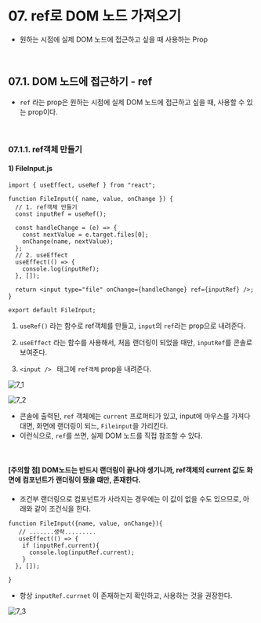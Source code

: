 # 07. ref로 DOM 노드 가져오기

- 원하는 시점에 실제 DOM 노드에 접근하고 싶을 때 사용하는 Prop

<br/>

## 07.1. DOM 노드에 접근하기 - ref

- `ref` 라는 prop은 원하는 시점에 실제 DOM 노드에 접근하고 싶을 때, 사용할 수 있는 prop이다.

<br/>

### 07.1.1. ref객체 만들기

#### 1) FileInput.js

```react
import { useEffect, useRef } from "react";

function FileInput({ name, value, onChange }) {
  // 1. ref객체 만들기
  const inputRef = useRef();
    
  const handleChange = (e) => {
    const nextValue = e.target.files[0];
    onChange(name, nextValue);
  };
  // 2. useEffect
  useEffect(() => {
    console.log(inputRef);
  }, []);

  return <input type="file" onChange={handleChange} ref={inputRef} />;
}

export default FileInput;
```

1. `useRef()` 라는 함수로 ref객체를 만들고, `input`의 `ref`라는 prop으로 내려준다. 

2. `useEffect` 라는 함수를 사용해서, 처음 랜더링이 되었을 때만, `inputRef`를 콘솔로 보여준다. 
3. `<input /> ` 태그에 `ref객체`  prop을 내려준다.

![7_1](https://github.com/ohtaekwon/TIL/blob/master/React/React-Data/3_%EC%9E%85%EB%A0%A5_%ED%8F%BC_%EB%8B%A4%EB%A3%A8%EA%B8%B0/img/7_1.png?raw=true)

![7_2](https://github.com/ohtaekwon/TIL/blob/master/React/React-Data/3_%EC%9E%85%EB%A0%A5_%ED%8F%BC_%EB%8B%A4%EB%A3%A8%EA%B8%B0/img/7_2.png?raw=true)

- 콘솔에 출력된, `ref` 객체에는 `current` 프로퍼티가 있고, input에 마우스를 가져다대면, 화면에 랜더링이 되느,  `Fileinput`을 가리킨다.
- 이런식으로, `ref`를 쓰면, 실제 DOM 노드를 직접 참조할 수 있다. 

<br/>

#### [주의할 점] DOM노드는 반드시 랜더링이 끝나야 생기니까, ref객체의 current 값도 화면에 컴포넌트가 랜더링이 됐을 떄만, 존재한다.

- 조건부 랜더링으로 컴포넌트가 사라지는 경우에는 이 값이 없을 수도 있으므로, 아래와 같이 조건식을 한다.

```react
function FileInput({name, value, onChange}){
   // .......생략.........
   useEffect(() => {
    if (inputRef.current){
      console.log(inputRef.current);
    }
  }, []);

}
```

- 항상 `inputRef.currnet` 이 존재하는지 확인하고, 사용하는 것을 권장한다.

![7_3](https://github.com/ohtaekwon/TIL/blob/master/React/React-Data/3_%EC%9E%85%EB%A0%A5_%ED%8F%BC_%EB%8B%A4%EB%A3%A8%EA%B8%B0/img/7_3.png?raw=true)